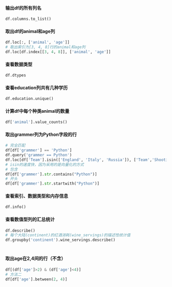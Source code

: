

#### 输出df的所有列名
```python
df.columns.to_list()
```

#### 取出df的animal和age列
```python
df.loc[:, ['animal', 'age']]
# 取出索引为[3, 4, 8]行的animal和age列
df.loc[df.index[[3, 4, 8]], ['animal', 'age']]
```

#### 查看数据类型
```python
df.dtypes
```

#### 查看education列共有几种学历
```python
df.education.unique()
```

#### 计算df中每个种类animal的数量
```python
df['animal'].value_counts()
```

#### 取出grammer列为Python字段的行

```python
# 完全匹配
df[df['grammer'] == 'Python']
df.query('grammer == Python')
df.loc[df['Team'].isin(['England', 'Italy', 'Russia']), ['Team','Shooting Accuracy']]
# isin的速度快，因为采用的是向量化的方式
# 包含
df[df['grammer'].str.contains("Python")]
# 开头
df[df['grammer'].str.startwith("Python")]
```

#### 查看索引、数据类型和内存信息

```python
df.info()
```

#### 查看数值型列的汇总统计

```python
df.describe()
# 每个大陆(continent)的红酒消耗(wine_servings)的描述性统计值
df.groupby('continent').wine_servings.describe()
```

#### 

```python

```


#### 取出age在2,4间的行（不含）

```python
df[(df['age']>2) & (df['age']<4)]
# 方法二
df[df['age'].between(2, 4)]
```

